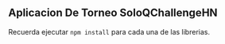 ## Aplicacion De Torneo SoloQChallengeHN

Recuerda ejecutar ```npm install``` para cada una de las librerias.
